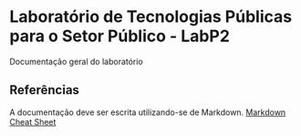 # Laboratório de Tecnologias Públicas para o Setor Público - LabP2
Documentação geral do laboratório

## Referências
A documentação deve ser escrita utilizando-se de Markdown.
[Markdown Cheat Sheet](https://github.com/adam-p/markdown-here/wiki/markdown-cheatsheet)

